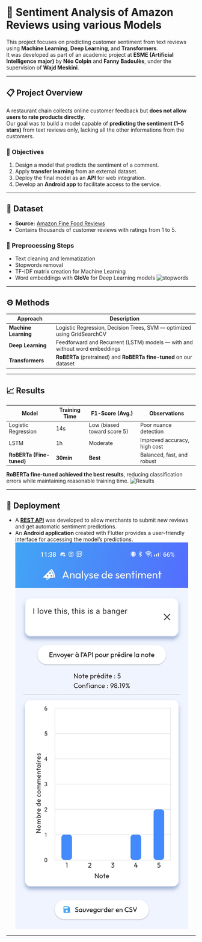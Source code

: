 # 🧠 Sentiment Analysis of Amazon Reviews using various Models

This project focuses on predicting customer sentiment from text reviews using **Machine Learning**, **Deep Learning**, and **Transformers**.  
It was developed as part of an academic project at **ESME (Artificial Intelligence major)** by **Néo Colpin** and **Fanny Badoulès**, under the supervision of **Wajd Meskini**.

---

## 📋 Project Overview

A restaurant chain collects online customer feedback but **does not allow users to rate products directly**.  
Our goal was to build a model capable of **predicting the sentiment (1–5 stars)** from text reviews only, lacking all the other informations from the customers.

### 🎯 Objectives
1. Design a model that predicts the sentiment of a comment.  
2. Apply **transfer learning** from an external dataset.  
3. Deploy the final model as an **API** for web integration.  
4. Develop an **Android app** to facilitate access to the service.

---

## 🧩 Dataset

- **Source:** [Amazon Fine Food Reviews](https://www.kaggle.com/datasets/snap/amazon-fine-food-reviews)  
- Contains thousands of customer reviews with ratings from 1 to 5.  

### 🧹 Preprocessing Steps
- Text cleaning and lemmatization  
- Stopwords removal  
- TF-IDF matrix creation for Machine Learning
- Word embeddings with **GloVe** for Deep Learning models
![stopwords](https://github.com/INVERATE/Analyse-de-sentiments/blob/main/images/Capture%20d'%C3%A9cran%202025-10-19%20233933.png?raw=true)
---

## ⚙️ Methods

| Approach | Description |
|-----------|--------------|
| **Machine Learning** | Logistic Regression, Decision Trees, SVM — optimized using GridSearchCV |
| **Deep Learning** | Feedforward and Recurrent (LSTM) models — with and without word embeddings |
| **Transformers** | **RoBERTa** (pretrained) and **RoBERTa fine-tuned** on our dataset |

---

## 📈 Results

| Model | Training Time | F1-Score (Avg.) | Observations |
|--------|----------------|-----------------|---------------|
| Logistic Regression | 14s | Low (biased toward score 5) | Poor nuance detection |
| LSTM | 1h | Moderate | Improved accuracy, high cost |
| **RoBERTa (Fine-tuned)** | **30min** | **Best** | Balanced, fast, and robust |

**RoBERTa fine-tuned achieved the best results**, reducing classification errors while maintaining reasonable training time.
![Results](https://github.com/INVERATE/Analyse-de-sentiments/blob/main/images/Capture%20d'%C3%A9cran%202025-10-19%20234041.png?raw=true)

---

## 🚀 Deployment

- A [**REST API**](https://projet-amazon.onrender.com/) was developed to allow merchants to submit new reviews and get automatic sentiment predictions.  
- An **Android application** created with Flutter provides a user-friendly interface for accessing the model’s predictions.
![app](https://github.com/INVERATE/Analyse-de-sentiments/blob/main/images/Screenshot_2025-05-26-11-38-21-43_5085926b8b79a82b5e480693d46976f9.jpg?raw=true)
---
